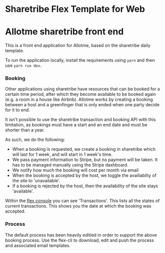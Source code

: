 # Sharetribe Flex Template for Web
# Allotme sharetribe front end

This is a front end application for Allotme, based on the sharetribe daily template.

To run the application locally, install the requirements using `yarn` and then use `yarn run dev`. 

### Booking

Other applications using sharetribe have resources that can be booked for a certain time period, after which they become available to be booked again (e.g. a room in a house like Airbnb). Allotme works by creating a booking between a host and a greenfinger that is only ended when one party decide for it to end. 

It isn't possible to use the sharetribe transaction and booking API with this limitation, as bookings must have a start and an end date and must be shorter than a year.

As such, we do the following: 

- When a booking is requested, we create a booking in sharetribe which will last for 1 week, and will start in 1 week's time.
- We pass payment information to Stripe, but no payment will be taken. It has to be managed manually using the Stripe dashboard.
- We notify how much the booking will cost per month via email
- When the booking is accepted by the host, we toggle the availiablity of the site to 'unavailable'.
- If a booking is rejected by the host, then the availability of the site stays 'available'.

Within the [flex console](https://flex-console.sharetribe.com/o/allotme3/m/allotme3-test/users) you can see 'Transactions'. This lists all the states of current transactions. This shows you the date at which the booking was accepted.

### Process

The default process has been heavily editied in order to support the above booking process. Use the flex-cli to download, edit and push the process and associated email templates.